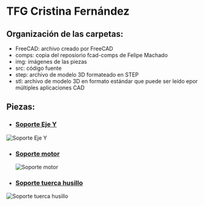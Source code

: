 # TFG Cristina Fernández

## Organización de las carpetas:

- FreeCAD: archivo creado por FreeCAD
- comps: copia del reposiorio fcad-comps de Felipe Machado
- img: imágenes de las piezas
- src: código fuente
- step: archivo de modelo 3D formateado en STEP
- stl: archivo de modelo 3D en formato estándar que puede ser leído epor múltiples aplicaciones CAD

## Piezas:

- ### [Soporte Eje Y](https://github.com/URJCMakerGroup/TFG---Cristina---Fernandez/blob/main/src/base_class.py)

![Soporte Eje Y](https://github.com/URJCMakerGroup/TFG-Cristina-Fernandez/blob/main/img/base_class_README.PNG)

- ### [Soporte motor](https://github.com/URJCMakerGroup/TFG-Cristina-Fernandez/blob/main/src/NemaMotorHolder_class.py)

  ![Soporte motor](https://github.com/URJCMakerGroup/TFG-Cristina-Fernandez/blob/main/img/NemaMotorHolder_class_README.PNG)

- ### [Soporte tuerca husillo](https://github.com/URJCMakerGroup/TFG---Cristina---Fernandez/blob/main/src/board_class.py)

![Soporte tuerca husillo](https://github.com/URJCMakerGroup/TFG-Cristina-Fernandez/blob/main/img/board_class_README.PNG)



